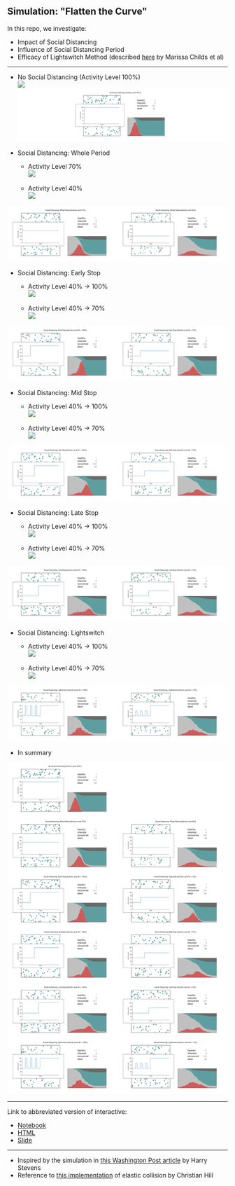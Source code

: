 ## Simulation: "Flatten the Curve"  
In this repo, we investigate:
- Impact of Social Distancing  
- Influence of Social Distancing Period  
- Efficacy of Lightswitch Method (described [here](https://covid-measures.github.io/) by Marissa Childs et al)  
  
---  

- No Social Distancing (Activity Level 100%)  
![](simulations/flattenthecurve_100.gif)  
![](concats/concat_overlayed_nosocialdistancing.png)  

- Social Distancing: Whole Period  

    - Activity Level 70%  
![](simulations/flattenthecurve_70.gif)  

    - Activity Level 40%  
![](simulations/flattenthecurve_40.gif)  

![](concats/concat_overlayed_wholeperiod.png)  

- Social Distancing: Early Stop  

    - Activity Level 40% -> 100%  
![](simulations/flattenthecurve_stop_shortterm.gif)  

    - Activity Level 40% -> 70%  
![](simulations/flattenthecurve_stop_shortterm70.gif)  

![](concats/concat_overlayed_stop_shortterm.png)  

- Social Distancing: Mid Stop  

    - Activity Level 40% -> 100%  
![](simulations/flattenthecurve_stop_midterm.gif)  

    - Activity Level 40% -> 70%  
![](simulations/flattenthecurve_stop_midterm70.gif)  

![](concats/concat_overlayed_stop_midterm.png)  

- Social Distancing: Late Stop  

    - Activity Level 40% -> 100%  
![](simulations/flattenthecurve_stop_longterm.gif)  

    - Activity Level 40% -> 70%  
![](simulations/flattenthecurve_stop_longterm70.gif)  

![](concats/concat_overlayed_stop_longterm.png)  

- Social Distancing: Lightswitch  

    - Activity Level 40% -> 100%  
![](simulations/flattenthecurve_lightswitch.gif)  

    - Activity Level 40% -> 70%  
![](simulations/flattenthecurve_lightswitch70.gif)  

![](concats/concat_overlayed_lightswitch.png)  

- In summary

![](concats/concat_overlayed_all.png) 

---  
  
Link to abbreviated version of interactive:  
- [Notebook](https://nbviewer.jupyter.org/github/rikiyay/covid19/blob/master/flatten_the_curve.ipynb?flush_cache=true)  
- [HTML](https://htmlpreview.github.io/?https://github.com/rikiyay/covid19/blob/master/flatten_the_curve.html)  
- [Slide](https://htmlpreview.github.io/?https://github.com/rikiyay/covid19/blob/master/flatten_the_curve.slides.html)  
  
---  
  
- Inspired by the simulation in [this Washington Post article](https://www.washingtonpost.com/graphics/2020/world/corona-simulator/) by Harry Stevens  
- Reference to [this implementation](https://github.com/xnx/collision) of elastic collision by Christian Hill  